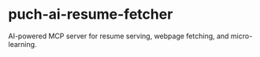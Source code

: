 # puch-ai-resume-fetcher
AI-powered MCP server for resume serving, webpage fetching, and micro-learning.
